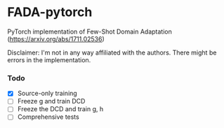 # FADA-pytorch

PyTorch implementation of Few-Shot Domain Adaptation (https://arxiv.org/abs/1711.02536)

Disclaimer: I'm not in any way affiliated with the authors. There might be errors in the implementation.

### Todo

* [x] Source-only training
* [ ] Freeze g and train DCD
* [ ] Freeze the DCD and train g, h
* [ ] Comprehensive tests